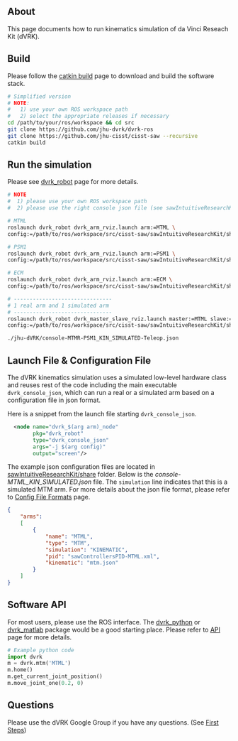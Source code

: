 ## About
This page documents how to run kinematics simulation of da Vinci Reseach Kit (dVRK).

## Build 
Please follow the [catkin build](/jhu-dvrk/sawIntuitiveResearchKit/wiki/CatkinBuild) page to download and build the software stack. 

```sh
# Simplified version 
# NOTE: 
#   1) use your own ROS workspace path
#   2) select the appropriate releases if necessary
cd /path/to/your/ros/workspace && cd src
git clone https://github.com/jhu-dvrk/dvrk-ros
git clone https://github.com/jhu-cisst/cisst-saw --recursive
catkin build
```

## Run the simulation 

Please see [dvrk_robot](/jhu-dvrk/dvrk-ros/tree/master/dvrk_robot) page for more details. 

```sh
# NOTE
#  1) please use your own ROS workspace path
#  2) please use the right console json file (see sawIntuitiveResearchKit/share foler)

# MTML
roslaunch dvrk_robot dvrk_arm_rviz.launch arm:=MTML \
config:=/path/to/ros/workspace/src/cisst-saw/sawIntuitiveResearchKit/share/console-MTML_KIN_SIMULATED.json

# PSM1 
roslaunch dvrk_robot dvrk_arm_rviz.launch arm:=PSM1 \
config:=/path/to/ros/workspace/src/cisst-saw/sawIntuitiveResearchKit/share/console-PSM1_KIN_SIMULATED.json

# ECM
roslaunch dvrk_robot dvrk_arm_rviz.launch arm:=ECM \
config:=/path/to/ros/workspace/src/cisst-saw/sawIntuitiveResearchKit/share/console-ECM_KIN_SIMULATED.json

# -------------------------------
# 1 real arm and 1 simulated arm
# -------------------------------
roslaunch dvrk_robot dvrk_master_slave_rviz.launch master:=MTML slave:=PSM1 \
config:=/path/to/ros/workspace/src/cisst-saw/sawIntuitiveResearchKit/share/jhu-dVRK/console-MTMR-PSM1_KIN_SIMULATED-Teleop.json

./jhu-dVRK/console-MTMR-PSM1_KIN_SIMULATED-Teleop.json
```

## Launch File & Configuration File
The dVRK kinematics simulation uses a simulated low-level hardware class and reuses rest of the code including the main executable `dvrk_console_json`, which can run a real or a simulated arm based on a configuration file in json format. 

Here is a snippet from the launch file starting `dvrk_console_json`.
```xml
  <node name="dvrk_$(arg arm)_node"
        pkg="dvrk_robot"
        type="dvrk_console_json"
        args="-j $(arg config)"
        output="screen"/>
```

The example json configuration files are located in [sawIntuitiveResearchKit/share](/jhu-dvrk/sawIntuitiveResearchKit/) folder. Below is the _console-MTML_KIN_SIMULATED.json_ file. The ```simulation``` line indicates that this is a simulated MTM arm. For more details about the json file format, please refer to [Config File Formats](/jhu-dvrk/sawIntuitiveResearchKit/wiki/Configuration-File-Formats) page.

```json
{
    "arms":
    [
        {
            "name": "MTML",
            "type": "MTM",
            "simulation": "KINEMATIC",
            "pid": "sawControllersPID-MTML.xml",
            "kinematic": "mtm.json"
        }
    ]
}
```

## Software API 
For most users, please use the ROS interface. The [dvrk_python](https://github.com/jhu-dvrk/dvrk-ros/tree/master/dvrk_python) or [dvrk_matlab](https://github.com/jhu-dvrk/dvrk-ros/tree/master/dvrk_matlab) package would be a good starting place. Please refer to [API](Components-APIs) page for more details. 

```python
# Example python code
import dvrk
m = dvrk.mtm('MTML')
m.home()
m.get_current_joint_position()
m.move_joint_one(0.2, 0)
```

## Questions
Please use the dVRK Google Group if you have any questions. (See [First Steps](/jhu-dvrk/sawIntuitiveResearchKit/wiki/FirstSteps))

